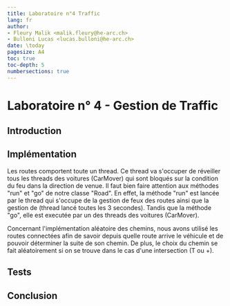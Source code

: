 ```yaml
---
title: Laboratoire n°4 Traffic
lang: fr
author:
- Fleury Malik <malik.fleury@he-arc.ch>
- Bulloni Lucas <lucas.bulloni@he-arc.ch>
date: \today
pagesize: A4
toc: true
toc-depth: 5
numbersections: true
---
```


# Laboratoire n° 4 - Gestion de Traffic

## Introduction

## Implémentation

Les routes comportent toute un thread. Ce thread va s'occuper de réveiller tous les threads des voitures (CarMover) qui sont bloqués sur la condition du feu dans la direction de venue.
Il faut bien faire attention aux méthodes "run" et "go" de notre classe "Road". En effet, la méthode "run" est lancée par le thread qui s'occupe de la gestion de feux des routes ainsi que la gestion de (thread lancé toutes les 3 secondes). Tandis que la méthode "go", elle est executée par un des threads des voitures (CarMover).


Concernant l'implémentation aléatoire des chemins, nous avons utilisé les routes connectées afin de savoir depuis quelle route arrive le véhicule et de pouvoir déterminer la suite de son chemin. De plus, le choix du chemin se fait aléatoirement si on se trouve dans le cas d'une intersection (T ou +).

## Tests

## Conclusion
